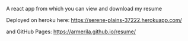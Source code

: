 A react app from which you can view and download my resume

Deployed on heroku here:
https://serene-plains-37222.herokuapp.com/

and GitHub Pages:
https://armerila.github.io/resume/
